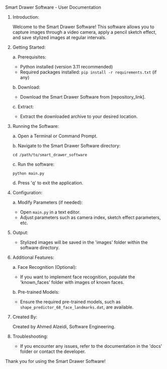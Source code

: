 Smart Drawer Software - User Documentation

1. Introduction:

   Welcome to the Smart Drawer Software! This software allows you to capture images through a video camera, apply a pencil sketch effect, and save stylized images at regular intervals.

2. Getting Started:

   a. Prerequisites:
      - Python installed (version 3.11 recommended)
      - Required packages installed: `pip install -r requirements.txt` (if any)

   b. Download:
      - Download the Smart Drawer Software from [repository_link].

   c. Extract:
      - Extract the downloaded archive to your desired location.

3. Running the Software:

   a. Open a Terminal or Command Prompt.

   b. Navigate to the Smart Drawer Software directory:
      ```
      cd /path/to/smart_drawer_software
      ```

   c. Run the software:
      ```
      python main.py
      ```

   d. Press 'q' to exit the application.

4. Configuration:

   a. Modify Parameters (if needed):
      - Open `main.py` in a text editor.
      - Adjust parameters such as camera index, sketch effect parameters, etc.

5. Output:

   - Stylized images will be saved in the 'images' folder within the software directory.

6. Additional Features:

   a. Face Recognition (Optional):
      - If you want to implement face recognition, populate the 'known_faces' folder with images of known faces.

   b. Pre-trained Models:
      - Ensure the required pre-trained models, such as `shape_predictor_68_face_landmarks.dat`, are available.

7. Created By:

   Created by Ahmed Alzeidi, Software Engineering.

8. Troubleshooting:

   - If you encounter any issues, refer to the documentation in the 'docs' folder or contact the developer.

Thank you for using the Smart Drawer Software!
